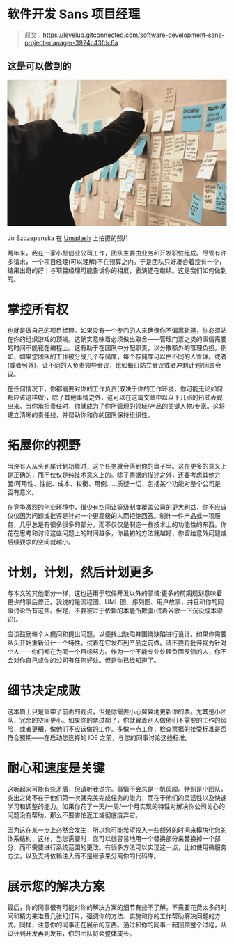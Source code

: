 # 软件开发 Sans 项目经理

> 原文：<https://levelup.gitconnected.com/software-development-sans-project-manager-3924c43fdc6a>

## 这是可以做到的

![](img/1195677723aff9417722f4adae437335.png)

Jo Szczepanska 在 [Unsplash](https://unsplash.com/s/photos/management?utm_source=unsplash&utm_medium=referral&utm_content=creditCopyText) 上拍摄的照片

两年来，我在一家小型创业公司工作，团队主要由业务和开发职位组成。尽管有许多请求，一个项目经理(可以理解)不在预算之内。于是团队只好凑合着没有一个，结果出奇的好！与项目经理可能告诉你的相反，表演还在继续。这是我们如何做到的。

# 掌控所有权

也就是做自己的项目经理。如果没有一个专门的人来确保你不偏离轨道，你必须站在你的组织游戏的顶端。这确实意味着必须做出取舍——管理门票之类的事情需要的时间不能花在编程上。这有助于在团队中分配职责，以分散额外的管理负担。例如，如果您团队的工作被分成几个存储库，每个存储库可以由不同的人管理。或者(或者另外)，让不同的人负责领导会议，比如每日站立会议或者冲刺计划/回顾会议。

在任何情况下，你都需要对你的工作负责(取决于你的工作环境，你可能无论如何都应该这样做)，除了其他事情之外，这可以在这篇文章中以以下几点的形式表现出来。当你承担责任时，你就成为了你所管理的领域/产品的关键人物/专家。这将建立清晰的责任线，并帮助你和你的团队保持组织性。

# 拓展你的视野

当没有人从头到尾计划功能时，这个任务就会落到你的盘子里。这在更多的意义上是正确的，而不仅仅是纯技术意义上的。除了票据的描述之外，还要考虑其他方面:可用性、性能、成本、权衡、用例……质疑一切，包括某个功能对整个公司是否有意义。

在竞争激烈的创业环境中，很少有空间让等级制度覆盖公司的更大利益，你不应该仅仅因为问题或批评是针对一个更高级的人而拒绝回答。制作一件产品或一项服务，几乎总是有很多很多的部分，而不仅仅是制造一些技术上的功能性的东西。你花在思考和讨论这些问题上的时间越多，你最初的方法就越好，你留给意外问题或后续要求的空间就越小。

# 计划，计划，然后计划更多

与本文的其他部分一样，这也适用于软件开发以外的领域:更多的前期规划意味着更少的事后修正。我说的是流程图、UML 图、序列图、用户故事，并且和你的同事讨论所有这些。但是，不要被过于依赖的本能所欺骗(试着谷歌一下沉没成本谬论)。

应该鼓励每个人提问和提出问题，以便找出缺陷并围绕缺陷进行设计。如果你需要从头开始重新设计一个特性，试着在它发布到产品之前做。请不要将批评视为针对个人——你们都在为同一个目标努力。作为一个不能专业处理负面反馈的人，你不会对你自己或你的公司有任何好处。但是你已经知道了。

# 细节决定成败

这本质上只是重申了前面的观点，但是你需要小心翼翼地更新你的票。尤其是小团队，冗余的空间更小。如果你的票过期了，你就冒着别人做他们不需要的工作的风险，或者更糟，做他们不应该做的工作。多做一点工作，检查票据的接受标准是否符合预期——在启动您选择的 IDE 之前，与您的同事讨论这些标准。

# 耐心和速度是关键

这听起来可能有些矛盾，但请听我说完。事情不会总是一帆风顺。特别是小团队，突出之处不在于他们第一次就完美完成任务的能力，而在于他们的灵活性以及快速学习和调整的能力。如果你花了一天/一周/一个月实现的特性对解决你公司关心的问题没有帮助，那么不要害怕返工或彻底废弃它。

因为这在某一点上必然会发生，所以您可能希望投入一些额外的时间来模块化您的体系结构，这样，当您需要时，您可以很容易地用一个替换部分来替换掉一个部分，而不需要进行系统范围的更改。有很多方法可以实现这一点，比如使用微服务方法，以及支持依赖注入而不是继承来分离你的代码库。

# 展示您的解决方案

最后，你的同事很有可能对你的解决方案的细节有些不了解。不需要花费太多的时间和精力来准备几张幻灯片，强调你的方法、实施和你的工作帮助解决问题的方式。同样，注意你的同事正在展示的东西。通过和你的同事一起回顾整个过程，从设计到开发再到发布，你的团队将会整体成长。